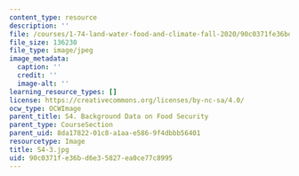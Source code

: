 ```yaml
---
content_type: resource
description: ''
file: /courses/1-74-land-water-food-and-climate-fall-2020/90c0371fe36bd6e35827ea0ce77c8995_S4-3.jpg
file_size: 136230
file_type: image/jpeg
image_metadata:
  caption: ''
  credit: ''
  image-alt: ''
learning_resource_types: []
license: https://creativecommons.org/licenses/by-nc-sa/4.0/
ocw_type: OCWImage
parent_title: S4. Background Data on Food Security
parent_type: CourseSection
parent_uid: 8da17822-01c8-a1aa-e586-9f4dbbb56401
resourcetype: Image
title: S4-3.jpg
uid: 90c0371f-e36b-d6e3-5827-ea0ce77c8995
---
```

